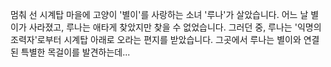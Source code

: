멈춰 선 시계탑 마을에 고양이 '별이'를 사랑하는 소녀 '루나'가 살았습니다. 어느 날 별이가 사라졌고, 루나는 애타게 찾았지만 찾을 수 없었습니다. 그러던 중, 루나는 '익명의 조력자'로부터 시계탑 아래로 오라는 편지를 받았습니다. 그곳에서 루나는 별이와 연결된 특별한 목걸이를 발견하는데...






